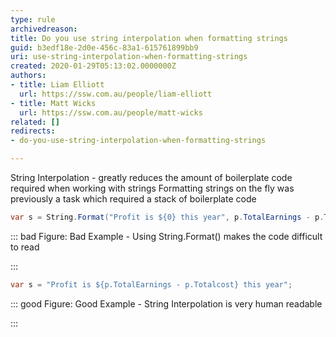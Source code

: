 ```yaml
---
type: rule
archivedreason: 
title: Do you use string interpolation when formatting strings
guid: b3edf18e-2d0e-456c-83a1-615761899bb9
uri: use-string-interpolation-when-formatting-strings
created: 2020-01-29T05:13:02.0000000Z
authors:
- title: Liam Elliott
  url: https://ssw.com.au/people/liam-elliott
- title: Matt Wicks
  url: https://ssw.com.au/people/matt-wicks
related: []
redirects:
- do-you-use-string-interpolation-when-formatting-strings

---
```


String Interpolation - greatly reduces the amount of boilerplate code required when working with strings
Formatting strings on the fly was previously a task which required a stack of boilerplate code

<!--endintro-->



```cs
var s = String.Format("Profit is ${0} this year", p.TotalEarnings - p.Totalcost);
```




::: bad
Figure: Bad Example - Using String.Format() makes the code difficult to read

:::



```cs
var s = "Profit is ${p.TotalEarnings - p.Totalcost} this year";
```




::: good
Figure: Good Example - String Interpolation is very human readable

:::
